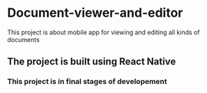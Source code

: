 # Document-viewer-and-editor
This project is about mobile app for viewing and editing all kinds of documents
## The project is built using React Native 
### This project is in final stages of developement
